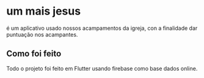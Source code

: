 # um mais jesus

é um aplicativo usado nossos acampamentos da igreja, con a finalidade dar puntuação nos acampantes.

## Como foi feito
Todo o projeto foi feito em Flutter usando firebase como base dados online.

